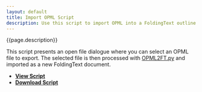 ```yaml
---
layout: default
title: Import OPML Script
description: Use this script to import OPML into a FoldingText outline.
---
```


{{page.description}}

This script presents an open file dialogue where you can select an OPML file to export. The selected file is then processed with [OPML2FT.py](https://github.com/RobTrew/tree-tools/blob/master/FoldingText%20scripts/Import%20Export/OPML2FT.py) and imported as a new FoldingText document.

- [**View Script**](https://github.com/RobTrew/tree-tools/tree/master/FoldingText%20scripts/Import%20Export/FTImportOPML-007.scptd) 
- [**Download Script**](https://github.com/RobTrew/tree-tools/blob/master/FoldingText%20scripts/Import%20Export/FTImportOPML-007.scptd.zip?raw=true)